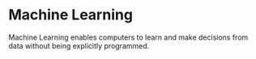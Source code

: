 # Machine Learning
Machine Learning enables computers to learn and make decisions from data without being explicitly programmed.